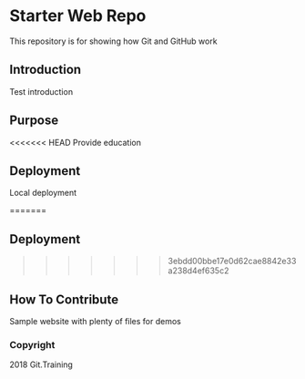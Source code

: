 # Starter Web Repo

This repository is for showing how Git and GitHub work

## Introduction

Test introduction

## Purpose

<<<<<<< HEAD
Provide education

## Deployment

Local deployment

=======
## Deployment

>>>>>>> 3ebdd00bbe17e0d62cae8842e33a238d4ef635c2
## How To Contribute

Sample website with plenty of files for demos


### Copyright
2018 Git.Training